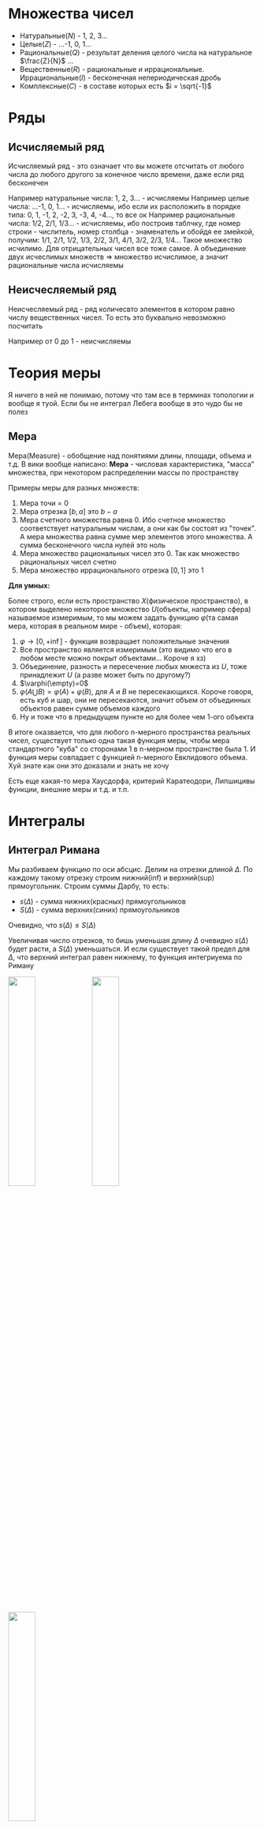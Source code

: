 
# Множества чисел 

- Натуральные($N$)  -     1, 2, 3...
- Целые($Z$)        - ...-1, 0, 1...
- Рациональные($Q$) - результат деления целого числа на натуральное $\frac{Z}{N}$ ...
- Вещественные($R$) - рациональные и иррациональные. Иррациональные($I$) - бесконечная непериодическая дробь
- Комплексные($C$)  - в составе которых есть $i = \sqrt{-1}$

# Ряды

## Исчисляемый ряд

Исчисляемый ряд - это означает что вы можете отсчитать от любого числа до любого другого за конечное число времени, даже если ряд бесконечен

Например натуральные числа: 1, 2, 3... - исчисляемы
Например целые числа: ...-1, 0, 1... - исчисляемы, ибо если их расположить в порядке типа: 0, 1, -1, 2, -2, 3, -3, 4, -4..., то все ок
Например рациональные числа: 1/2, 2/1, 1/3... - исчисляемы, ибо построив таблчку, где номер строки - числитель, номер столбца - знаменатель и обойдя ее змейкой, получим: 1/1, 2/1, 1/2, 1/3, 2/2, 3/1, 4/1, 3/2, 2/3, 1/4... Такое множество исчилимо. Для отрицательных чисел все тоже самое. А объединение двух исчеслимых множеств => множество исчислимое, а значит рациональные числа исчисляемы 

## Неисчесляемый ряд

Неисчесляемый ряд - ряд количесвто элементов в котором равно числу вещественных чисел. То есть это буквально невозможно посчитать

Например от 0 до 1 - неисчисляемы

# Теория меры 

Я ничего в ней не понимаю, потому что там все в терминах топологии и вообще я туой. Если бы не интеграл Лебега вообще в это чудо бы не полез 

## Мера 

Мера(Measure) - обобщение над понятиями длины, площади, объема и т.д. В вики вообще написано: __Мера__ - числовая характеристика, "масса" множества, при некотором распределении массы по пространству

Примеры меры для разных множеств:

1. Мера точи = 0
1. Мера отрезка $[b, a]$ это $b - a$
1. Мера счетного множества равна 0. Ибо счетное множество соответствует натуральным числам, а они как бы состоят из "точек". А мера множества равна сумме мер элементов этого множества. А сумма бесконечного числа нулей это ноль 
1. Мера множество рациональных чисел это 0. Так как множество рациональных чисел счетно
1. Мера множество иррационального отрезка $[0, 1]$ это 1

__Для умных:__

Более строго, если есть пространство $X$(физическое пространство), в котором выделено некоторое множество $U$(объекты, например сфера) называемое измеримым, то мы можем задать функцию $\varphi$(та самая мера, которая в реальном мире - объем), которая: 
1. $\varphi \rightarrow [0, +\inf]$ - функция возвращает положительные значения 
1. Все пространство является измеримым (это видимо что его в любом месте можно покрыт объектами... Короче я хз)
1. Объединение, разность и пересечение любых мнжеста из $U$, тоже принадлежит $U$ (а разве может быть по другому?)
1. $\varphi(\empty)=0$
1. $\varphi(A \bigcup B) = \varphi(A) + \varphi(B)$, для $A$ и $B$ не пересекающихся. Короче говоря, есть куб и шар, они не пересекаются, значит объем от объединных объектов равен сумме объемов каждого 
1. Ну и тоже что в предыдущем пункте но для более чем 1-ого объекта

В итоге оказвается, что для любого n-мерного пространства реальных чисел, существует только одна такая функция меры, чтобы мера стандартного "куба" со сторонами 1 в n-мерном пространстве была 1. И функция меры совпадает с функцией n-мерного Евклидового объема. Хуй знате как они это доказали и знать не хочу

Есть еще какая-то мера Хаусдорфа, критерий Каратеодори, Липшицивы функции, внешние меры и т.д. и т.п.

# Интегралы

## Интеграл Римана

Мы разбиваем функцию по оси абсцис. Делим на отрезки длиной $\Delta$. По каждому такому отрезку строим нижний(inf) и верхний(sup) прямоугольник. Строим суммы Дарбу, то есть:
- $s(\Delta)$ - сумма нижних(красных) прямоугольников
- $S(\Delta)$ - сумма верхних(синих) прямоугольников

Очевидно, что $s(\Delta) \leqslant S(\Delta)$

Увеличивая число отрезков, то бишь уменьшая длину $\Delta$ очевидно $s(\Delta)$ будет расти, а $S(\Delta)$ уменьшаться. И если существует такой предел для $\Delta$, что верхний интеграл равен нижнему, то функция интегриуема по Риману

<img src="./03-MeasureTheory/05.png" style="width: 33%"></img>
<img src="./03-MeasureTheory/03.png" style="width: 33%"></img>
<img src="./03-MeasureTheory/04.png" style="width: 33%"></img>

У интегрирования по Риману существуют проблемы:
- высокая размерность - то есть, если у нас для функции от 2-ух переменных число разбиений увеличивается квадратично, для 3-ех кубически и т.д.
- непрерывность - если есть разрыв то неясно, по нижнему или по верхнему прямоугольнику мы должны считать, и вообще они никак не сойдутся. Обычно начинают рассказывать про функцию которая равна 0 для рациональнх и 1 для иррацилнальных чисел. И если искать интеграл от нее, то как не дроби все отрезки должны будут принимать либо 1 либо 0, $S(\Delta)$ не сходится с $s(\Delta)$, а значит нет интеграла

## Интеграл Лебега

Интеграл Римана разбивает по обсцисе, то есть по переменной, а интеграл Лебега по ординате, то есть по значению

В интернете все приводят такой пример. Представьте что у вас есть мешок мелочи. А найти интеграл, это очевидно означает посчитать сколько у вас денег. И интеграл по Риману это прибавлять каждую монетку. А по лебегу, это разбить монети на кучки по номиналу, посчитать сколько в каждой кучке монеток, и перемножить с номиналом

<img src="./03-MeasureTheory/00.png" style="width: 33%"></img>
<img src="./03-MeasureTheory/01.png" style="width: 33%"></img>
<img src="./03-MeasureTheory/02.png" style="width: 33%"></img>

В интеграле Лебега есть важное понятие, [мера](#мера), обозначется $\varphi$
В данноим случае, если посмотришь на 3 рисунок, то длины отрезков $A_1$, $A_2$ ... $A_n$ и будут мерой. 
Для 3d графиков это площадь, для 4d графиков это объем и т.д.

Математически мера записывается так: $\varphi(A)$. То бишь эта штука, вернет длину от множества A

В итоге мы интегрируем значения функции перемноженные на меру. Записывается так: $\int_{A}f(x)d\varphi$

# Теория вероятности 

## Элементарные события

__Обозначение:__ $\Omega$

__Определение:__ Итак, у нас есть шестигранный кубик. Если его бросить то выпадет: 1, 2, 3, 4, 5 или 6. Множество этих значений называется __элементарные события__ и обозначается __$\Omega$__

## Случайная величина 

__Обозначение:__ $X$

__Определение:__ событие, связанное с появлением того или иного числа в ходе проведения эксперимента. Например, автомат с газировкой может работать(1) или не работать(0)

## Дискретная и непрерывная величины

Дискретная - например числа на кубике 

Непрерывная - растояния от центра до точки попдания при стрельбе по мешени

## Плотность распределения вероятности 

И так, если построить зависимости вероятности исхода от значения, например для кубика, то получится график слева. Чтобы посчитать вероятность, нужно просто рассчитать площадь. Например, вероятность того что выпадет 1 или 6 это: $(1-0) \cdot 1/6 + (6-5) \cdot 1/6 = 2/6$

Если например взять кубик 6 гранями и раздробить его до 12 гранного кубика, то получим пример на рисунке по центру. Правда грани пронумерованы промежуточными значениями, это для того чтобы перейти к примеру с непрерывно величиной

Если мы продолжить дробить грани до бесконечности, то получим 3 рисунок. Вот этот график и есть __плотность распредления вероятностей__. Обозначается $\omega(x)$, и если мы хоти найти вероятность попадания попадания случайной величины в диапозон от $a$ до $b$, то просто надо нати площадь. Ну а как найти площадь? Правильно, взять интеграл от функции

<img src="./03-MeasureTheory/06.png" style="width: 33%"></img>
<img src="./03-MeasureTheory/07.png" style="width: 33%"></img>
<img src="./03-MeasureTheory/08.png" style="width: 33%"></img>

__Особенности "плотности распределения веротности":__

1. Площадь под всем графиком равна 1
1. График во всех точках должен быть больше или равен 1

## Функция распредления случайной величины

Показывает вероятность того, что случайное события будет меньше значения $x$

В общем, в чем прикол. "Функция распределния случайной величины" это интеграл для ["Плотности распределения вероятности"](#плотность-распределения-вероятности). И чтобы найти вероятность в диапозоне от $a$ до $b$, необходимо $P = F(b) - F(a)$

<img src="./03-MeasureTheory/09.png" style="width: 33%"></img>

__Особенности "функции распредления случайной величины":__

1. $F(-\infty) = 0$
1. $F(\infty) = 1$
1. График во всех точках должен быть больше или равен 1

## Условная вероятность 

__Обозначение:__ $P(A|H_i)$

Если сто пдуняк произошло событие $H_i$, то вероятность того, что в этом случае произойдет событие A - условная вероятность

Итак, у нас для примера есть [плотность распределения вероятности](#плотность-распределения-вероятности) для несовместных $H_1, H_2, H_3, H_4$. И есть событие $A$, которое может произойтм совместно с каждым из них
На втором рисунке как раз показано то, как эти вероятности совмещаются. Справа на рисунке формула, для условной вероятности

<img src="./03-MeasureTheory/10.png" style="width: 33%"></img>
<img src="./03-MeasureTheory/11.png" style="width: 33%"></img>

__Где используется:__ 
1. В формуле Байеса. Больше не знаю где

## Формула Байеса

$P(H_i|A)=\frac{P(H_i)\cdot P(A|H_i)}{\sum_{i=1}^{n} P(H_i)\cdot P(A|H_i)} = \frac{P(H_i)\cdot P(A|H_i)}{P(A)}$

__Итак, как это формула получается?__

1. По формуле [условной вероятости](#условная-вероятность): $P(H_i|A) = \frac{P(H_i \bigcap A)}{P(A)}$
1. Вспоминаем что пересечение двух множеств не зависит от порядка в котоором они пересекаются: $P(H_i|A) = \frac{P(A \bigcap H_i)}{P(A)}$
1. Из формулы [условной вероятости](#условная-вероятность) выражаем песечение двух множеств: $P(H_i|A) = \frac{P(H_i) \cdot P(A|H_i)}{P(A)}$
1. Это называется формулой полной вероятности, но она полностью логична, так что все ок: $P(A) = \sum P(A\bigcap H_i) = \sum P(A|H_i) \cdot P(H_i}$

__Пример:__

Два стрелка независимо друг от друга стреляют по одной мишени. Каждый делает по выстрелу. Вероятность попадания первого - 0.8, второго - 0.4. После стрельбы обнаружена одна пробоина. Найти вероятность того, что пробоина пренадлежит 1 стрелку.

__Дано:__

|Событие|Описание события|$P(H_i)$                |$P(A\|H_i)$|
|:------|:--------------:|:----------------------:|:--------:|
|$H_1$  |оба НЕ попали   |(1-0.8) * (1-0.4) = 0.12|0         |
|$H_2$  |1 попал         |0.8 * (1-0.4) = 0.48    |1         |
|$H_3$  |2 попал         |(1-0.8) * 0.4 = 0.08    |1         |
|$H_4$  |оба попали      |0.8 * 0.4 = 0.32        |0         |

Событие A - в мишене обнаружена пробоина. Гипотеза которую проверяем: $P(H_2|A) = ?$

__Решение:__

Подставляем все в формулу Байеса:

$P(H_2|A)=\frac{P(H_2)\cdot P(A|H_2)}{\sum_{i=1}^{n} P(H_i)\cdot P(A|H_i)} = \frac{0.48\cdot 1}{0.48\cdot 1 + 0.08\cdot 1} = \frac{6}{7}$

# Момент случайной величины 

Момент случайной величины - понятие в матиматике аналог которого "момент" из физики. Связано с формой графика:

|В математике |Момент в физике|Момент случайной величины|
|:-----------:|:-------------:|:-----------------------:|
|0 момент     |Полная масса   | -                       |
|1 момент     |Центр масс     |Мат ожидание             |
|2 момент     |Момент инерции |Дисперсия                |
|3 момент     |-              |Ассиметрия               |
|4 момент     |-              |Эксцесс                  |

## Математическое ожидание

__Обозначение:__ $M(X)$ 

__Определение:__ Математическое ожидание - понятие, означающее среднее взешанное по вероятности возможных значений случайной величины 

__Формула для дискретного ряда:__ $M(X)=\sum_{i=1}^{n}x_i \cdot P_i$

__Формула для непрерывного ряда через__ [плотность распределния](#плотность-распределения-вероятности)__:__ $M(X)=\int_{-\infty}^{\infty}x\cdot f(x)dx$, где $f(x)$ - плотность распредления

__Пример:__ 

В качестве примера для дальнейших вычислений возьмем ряд:

| X |  P        |
|:--|:----------|
| 3 | 0.2       |
| 4 | 0.4       |
| 5 | 0.4       |

Подставляем значения в формулу:

$M(X) = 3\cdot 0.2 + 4\cdot 0.4 + 5\cdot 0.4 = 4.2$

__Свойства мат ожиданир:__ 

1. $M(a\cdot X) = a\cdot M(X)$, где $a$ - число 
1. $M(M(X)) = M(X)$

## Дисперсия

__Обозначение:__ $D(X)$ или $\sigma^2_X$

__Определение:__ мера разброса величины относительно [математического ожидания](#математическое-ожидание). Переводится греческого - разброс

__Формула:__

1. $D(X) = M((X-M(X))^2)$ 
1. $D(X) = M(X^2) - (M(X))^2$ 

__Почему формула такая:__

Первая формула:
1. Итак, очевидно что рассматривая отклонения от математического ожидания мы будем: $X-M(X)$
1. Проблема в том что положительные колебания перекрывают отрицательные, поэтому нужно взять по модулю... Но по техническим причинам берут квадрат, поэтому $(X-M(X))^2$ 
1. Значений x в множестве X много, поэтому их надо усреднить. А что в теории вероятности отвечает за усреднение? Правильно, [математическое ожидание](#математическое-ожидание), итого: $M((X-M(X))^2)$ 

Вторая формула:
1. $D(X) = M((X-M(X))^2)$
1. $D(X) = M(X^2 - 2\cdot X\cdot M(X) + M(X)^2)$
1. $D(X) = M(X^2) - M(2\cdot X\cdot M(X)) + M(M(X)^2)$
1. $D(X) = M(X^2) - 2\cdot M(X) \cdot M(X) + M(X)^2$
1. $D(X) = M(X^2) - 2\cdot M(X)^2 + M(X)^2$
1. $D(X) = M(X^2) - M(X)$

## Коэффициент ассиметрии 

__Обозначение:__ $A_s$

__Определение:__ характеризует ассиметрию распределения величины. Если отрицателен, то графие отклоняется в лево, если положителен то граик отклоняется вправо

__Формула:__ $A_s = \frac{M(X-M(X)^3)}{\sqrt{D(X)}}$ 

<img src="./03-MeasureTheory/12.png" style="width: 33%"></img>

## Коэффициент эксцесса 

__Обозначение:__ $\gamma_2$

__Определение:__ характеризует остроту пика на графике распрелеоения. Коэффициент -3 введен, чтобы эксцесс для нормального распределния был 0. Значение больше 0 - острый пик, меньше 0 - гладкий пик

__Формула:__ $\gamma_2 = \frac{M(X-M(X)^4)}{(\sqrt{D(X)})^4} - 3$ 

<img src="./03-MeasureTheory/13.png" style="width: 33%"></img>

## Случайные события

__Обозначение:__ $\varkappa$ (в вики не такое, но у меня нет нужного шрифта)

__Определение:__ Множество всех подмножест $\Omega$. Говоря по простому, все возможные наборы элементарных событий

__Следствие:__ Случйное событие - элемент подмножества $\varkappa$, который в свою очередь является подмножеством $\Omega$... Ну ты понял...

__Не понял:__ в определении используется "сигма-алгебра", но я тупой и не понимаю что это :(

## Вероятностная мера

__Обозначение:__ P 

__Определение:__ Вероятностная мера случайного события или по-человечески вероятность

__Свойтсва:__
- вероятность всех элементарных событий единица
$$ P(\Omega) = 1$$

__Не понял:__ в определении используется "счетно-аддиивная мера", которая следует из ["сигма-алгебры"](#случайные-события), но я тупой и не понимаю что это :(

## Ряд распределения

В качестве примера для дальнейших вычислений возьмем ряд:

| X |  P        |
|:--|:----------|
| 3 | 0.2       |
| 4 | $\alpha$  |
| 5 | 0.4       |

где:
- X - величина
- p - вероятность того, что случится X
- $\alpha$ - неизвестная вероятность

## Ищем неизвестную вероятность 

Сумма всех вероятностей это 100%. Ибо должно произойти хоть что-то:
$$\sum p = 1$$

Для нашего случая:
$$0.2 + \alpha + 0.4 = 1;$$

А значит $\alpha$ равно:
$$\alpha = 1 - 0.2 - 0.4 = 1 - 0.6;$$
$$\alpha = 0.4;$$

## Математическое ожидание

Математическое ожидание - нечто вроде среднего значения, которое мы получим бесконечно проводя наш эксперимет



